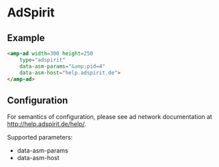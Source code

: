 <!---
Copyright 2015 The AMP HTML Authors. All Rights Reserved.

Licensed under the Apache License, Version 2.0 (the "License");
you may not use this file except in compliance with the License.
You may obtain a copy of the License at

      http://www.apache.org/licenses/LICENSE-2.0

Unless required by applicable law or agreed to in writing, software
distributed under the License is distributed on an "AS-IS" BASIS,
WITHOUT WARRANTIES OR CONDITIONS OF ANY KIND, either express or implied.
See the License for the specific language governing permissions and
limitations under the License.
-->

# AdSpirit

## Example

```html
<amp-ad width=300 height=250
    type="adspirit"
    data-asm-params="&amp;pid=4"
    data-asm-host="help.adspirit.de">
</amp-ad>
```

## Configuration

For semantics of configuration, please see ad network documentation at http://help.adspirit.de/help/.

Supported parameters:

- data-asm-params
- data-asm-host
